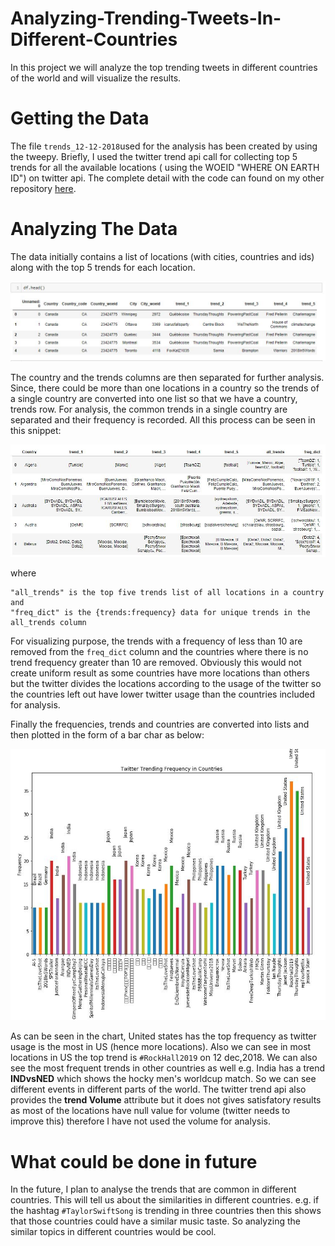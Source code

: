 # Analyzing-Trending-Tweets-In-Different-Countries

In this project we will analyze the top trending tweets in different countries of the world and will visualize the results.

# Getting the Data

The file `trends_12-12-2018`used for the analysis has been created by using the tweepy. Briefly, I used the twitter trend
api call for collecting top 5 trends for all the available locations ( using the WOEID "WHERE ON EARTH ID") on twitter api.
The complete detail with the code can found on my other repository [here](https://github.com/aameerhamza1801/Analyzing-Top-Trends-on-Twitter-Using-Python).

# Analyzing The Data 

The data initially contains a list of locations (with cities, countries and ids) along with the top 5 trends for each location.

   ![](images/dataframe.JPG)

The country and the trends columns are then separated for further analysis. Since, there could be more than one locations in a
country so the trends of a single country are converted into one list so that we have a country, trends row. For analysis, 
the common trends in a single country are separated and their frequency is recorded. All this process can be seen in this
snippet:

   ![](images/freq_data.JPG)

where 

    "all_trends" is the top five trends list of all locations in a country and
    "freq_dict" is the {trends:frequency} data for unique trends in the all_trends column
    
For visualizing purpose, the trends with a frequency of less than 10 are removed from the `freq_dict` column and the countries 
where there is no trend frequency greater than 10 are removed. Obviously this would not create uniform result as some countries
have more locations than others but the twitter divides the locations according to the usage of the twitter so the countries
left out have lower twitter usage than the countries included for analysis.

Finally the frequencies, trends and countries are converted into lists and then plotted in the form of a bar char as below: 

   ![](images/top_country_trends.JPG)

As can be seen in the chart, United states has the top frequency as twitter usage is the most in US (hence more locations). Also 
we can see in most locations in US the top trend is `#RockHall2019` on 12 dec,2018. We can also see the most frequent trends in
other countries as well e.g. India has a trend **INDvsNED** which shows the hocky men's worldcup match. So we can see different 
events in different parts of the world.
The twitter trend api also provides the **trend Volume** attribute but it does not gives satisfatory results as most of the
locations have null value for volume (twitter needs to improve this) therefore I have not used the volume for analysis.

# What could be done in future

In the future, I plan to analyse the trends that are common in different countries. This will tell us about the similarities
in different countries. e.g. if the hashtag `#TaylorSwiftSong` is trending in three countries then this shows that 
those countries could have a similar music taste.
So analyzing the similar topics in different countries would be cool.
